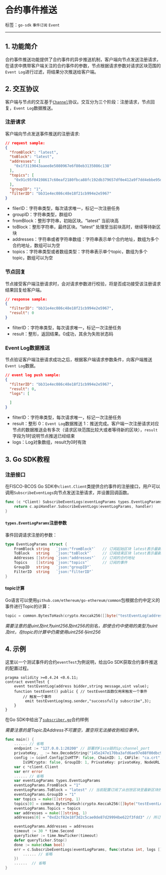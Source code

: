# 合约事件推送

标签：``go-sdk`` ``事件订阅`` ``Event``

----
## 1. 功能简介

合约事件推送功能提供了合约事件的异步推送机制，客户端向节点发送注册请求，在请求中携带客户端关注的合约事件的参数，节点根据请求参数对请求区块范围的`Event Log`进行过滤，将结果分次推送给客户端。

## 2. 交互协议

客户端与节点的交互基于[`Channel`](https://fisco-bcos-documentation.readthedocs.io/zh_CN/latest/docs/design/protocol_description.html#id4)协议。交互分为三个阶段：注册请求，节点回复，`Event Log`数据推送。

### 注册请求

客户端向节点发送事件推送的注册请求:

```Json
// request sample:
{
  "fromBlock": "latest",
  "toBlock": "latest",
  "addresses": [
    "0x1f3119043aaee8e5080967e6f80eb3135086c138"
  ],
  "topics": [
    "0x91c95f04198617c60eaf2180fbca88fc192db379657df0e412a9f7dd4ebbe95d"
  ],
  "groupID": "1",
  "filterID": "bb31e4ec086c48e18f21cb994e2e5967"
}
```

- filerID：字符串类型，每次请求唯一，标记一次注册任务  
- groupID：字符串类型，群组ID  
- fromBlock：整形字符串，初始区块。“latest” 当前块高  
- toBlock：整形字符串，最终区块。“latest” 处理至当前块高时，继续等待新区块  
- addresses：字符串或者字符串数组：字符串表示单个合约地址，数组为多个合约地址，数组可以为空
- topics：字符串类型或者数组类型：字符串表示单个topic，数组为多个topic，数组可以为空

### 节点回复

节点接受客户端注册请求时，会对请求参数进行校验，将是否成功接受该注册请求结果回复给客户端。

```Json
// response sample:
{
  "filterID": "bb31e4ec086c48e18f21cb994e2e5967",
  "result": 0
}
```

- filterID：字符串类型，每次请求唯一，标记一次注册任务  
- result：整形，返回结果。0成功，其余为失败状态码

### Event Log数据推送

节点验证客户端注册请求成功之后，根据客户端请求参数条件，向客户端推送`Event Log`数据。

```Json
// event log push sample:
{
  "filterID": "bb31e4ec086c48e18f21cb994e2e5967",
  "result": 0,
  "logs": [
    
  ]
}
```

- filterID：字符串类型，每次请求唯一，标记一次注册任务  
- result：整形 0：`Event Log`数据推送 1：推送完成。客户端一次注册请求对应节点的数据推送会有多次（请求区块范围比较大或者等待新的区块），`result`字段为1时说明节点推送已经结束  
- logs：Log对象数组，result为0时有效  

## 3. Go SDK教程

### 注册接口  

在FISCO-BCOS Go SDK中`client.Client`类提供合约事件的注册接口，用户可以调用`SubscribeEventLogs`向节点发送注册请求，并设置回调函数。

```go
func (c *Client) SubscribeEventLogs(eventLogParams types.EventLogParams, handler func(int, []types.Log)) error {
	return c.apiHandler.SubscribeEventLogs(eventLogParams, handler)
}
```

#### `types.EventLogParams`注册参数  

事件回调请求注册的参数：  

```go
type EventLogParams struct {
	FromBlock string   `json:"fromBlock"`   // 订阅起始区块 latest表示最新区块
	ToBlock   string   `json:"toBlock"`     // 订阅结束区块 latest表示最新区块
	Addresses []string `json:"addresses"`   // 订阅的合约地址
	Topics    []string `json:"topics"`      // 订阅的事件
	GroupID   string   `json:"groupID"`     
	FilterID  string   `json:"filterID"`
}
```


#### topic计算

Go语言可以使用`github.com/ethereum/go-ethereum/common`包根据合约中定义的事件进行Topic的计算：

```go
topic = common.BytesToHash(crypto.Keccak256([]byte("testEventLog(address,string,uint256)"))).Hex()
```

*需要注意的是uint及int为uint256及int256的别名，即使合约中使用的类型为uint及int，在topic的计算中仍需使用uint256与int256*

## 4. 示例

这里以一个测试事件的合约`eventTest`为例说明，给出Go SDK获取合约事件推送的配置过程。

```solidity
pragma solidity >=0.4.24 <0.6.11;
contract eventTest {
    event testEventLog(address bidder,string message,uint value);
    function testEvent() public { // testEvent函数仅用来触发一个事件
        // 触发一个事件
         emit testEventLog(msg.sender,"successfully subscribe",3);
    }
}
```

在Go SDK中给出了[`subscriber.go`](https://github.com/FISCO-BCOS/go-sdk/blob/master/examples/eventLog/sub/subscriber.go)合约样例

*需要注意的是Topic及Address不可置空，置空将无法接收到相应事件。*

```go
func main() {
	...... // 省略
    endpoint := "127.0.0.1:20200" // 部署的Fisco链的ip:channel_port
	privateKey, _ := hex.DecodeString("145e247e170ba3afd6ae97e88f00dbc976c2345d511b0f6713355d19d8b80b58") //用户私钥
	config := &conf.Config{IsHTTP: false, ChainID: 1, CAFile: "ca.crt", Key: "sdk.key", Cert: "sdk.crt", 
		IsSMCrypto: false, GroupID: 1, PrivateKey: privateKey, NodeURL: endpoint}
	var c *client.Client
	var err error
	...... // 省略
	var eventLogParams types.EventLogParams
	eventLogParams.FromBlock = "1"
	eventLogParams.ToBlock = "latest" // 当前配置订阅了从创世区块至最新区块的链上所有事件
	eventLogParams.GroupID = "1"
	var topics = make([]string, 1)
	topics[0] = common.BytesToHash(crypto.Keccak256([]byte("testEventLog(address,string,uint256)"))).Hex() // 事件的Topic计算，注意使用uint256及int256替代uint及int
	eventLogParams.Topics = topics
	var addresses = make([]string, 1)
	addresses[0] = "0xd2cf82e18f3d2c5cae0de87d29994be622f3fdd3" // 所订阅事件对应的合约地址

	eventLogParams.Addresses = addresses
	timeout := 30 * time.Second
	queryTicker := time.NewTicker(timeout)
	defer queryTicker.Stop()
	done := make(chan bool)
	err = c.SubscribeEventLogs(eventLogParams, func(status int, logs []types.Log) { // 调用SubscribeEventLogs函数订阅事件
		...... // 省略
	})
    ......	// 省略
}
```



